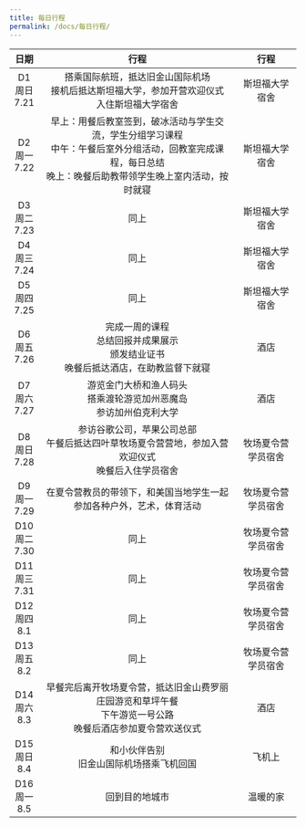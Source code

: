```yaml
---
title: 每日行程
permalink: /docs/每日行程/
---
```


|  日期   | 行程  | 行程  |
|  :-----:  |:----:  |:----: |
| D1<br>周日<br>7.21| 搭乘国际航班，抵达旧金山国际机场<br>接机后抵达斯坦福大学，参加开营欢迎仪式<br>入住斯坦福大学宿舍  |斯坦福大学宿舍 |
| D2<br>周一<br>7.22| 早上：用餐后教室签到，破冰活动与学生交流，学生分组学习课程<br>中午：午餐后室外分组活动，回教室完成课程，每日总结<br>晚上：晚餐后助教带领学生晚上室内活动，按时就寝|斯坦福大学宿舍 |
| D3<br>周二<br>7.23| 同上 |斯坦福大学宿舍 |
| D4<br>周三<br>7.24| 同上 |斯坦福大学宿舍 |
| D5<br>周四<br>7.25| 同上 |斯坦福大学宿舍 |
| D6<br>周五<br>7.26| 完成一周的课程<br>总结回报并成果展示<br>颁发结业证书<br>晚餐后抵达酒店，在助教监督下就寝 |酒店 |
| D7<br>周六<br>7.27| 游览金门大桥和渔人码头<br>搭乘渡轮游览加州恶魔岛<br>参访加州伯克利大学|酒店 |
| D8<br>周日<br>7.28| 参访谷歌公司，苹果公司总部<br>午餐后抵达四叶草牧场夏令营营地，参加入营欢迎仪式<br>晚餐后入住学员宿舍 |牧场夏令营学员宿舍 |
| D9<br>周一<br>7.29| 在夏令营教员的带领下，和美国当地学生一起参加各种户外，艺术，体育活动 |牧场夏令营学员宿舍 |
| D10<br>周二<br>7.30| 同上 |牧场夏令营学员宿舍 |
| D11<br>周三<br>7.31| 同上 |牧场夏令营学员宿舍 |
| D12<br>周四<br>8.1| 同上 |牧场夏令营学员宿舍 |
| D13<br>周五<br>8.2| 同上 |牧场夏令营学员宿舍 |
| D14<br>周六<br>8.3| 早餐完后离开牧场夏令营，抵达旧金山费罗丽庄园游览和草坪午餐<br>下午游览一号公路<br>晚餐后酒店参加夏令营欢送仪式|酒店 |
| D15<br>周日<br>8.4| 和小伙伴告别<br>旧金山国际机场搭乘飞机回国|飞机上 |
| D16<br>周一<br>8.5| 回到目的地城市 |温暖的家 |

